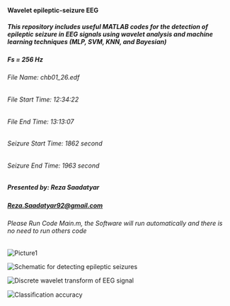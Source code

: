 **Wavelet epileptic-seizure EEG**

##### This repository includes useful MATLAB codes for the detection of epileptic seizure in EEG signals using wavelet analysis and machine learning techniques (MLP, SVM, KNN, and Bayesian)
#####  Fs = 256 Hz
###### File Name: chb01_26.edf                        
###### File Start Time: 12:34:22                       
###### File End Time: 13:13:07                         
###### Seizure Start Time: 1862 second              
###### Seizure End Time: 1963 second
##### Presented by: Reza Saadatyar                       
##### Reza.Saadatyar92@gmail.com 
######  Please Run Code Main.m, the Software will run automatically and there is no need to run others code

![Picture1](https://user-images.githubusercontent.com/96347878/160971863-92b192ef-0234-4959-b035-071372b77fbf.png)

![Schematic for detecting epileptic seizures](https://user-images.githubusercontent.com/96347878/160972670-d31e15bc-add1-435d-a1af-50d37eff39cb.JPG)

![Discrete wavelet transform of EEG signal](https://user-images.githubusercontent.com/96347878/160980486-df948da1-b249-412f-b0da-049eed0afc86.png)

![Classiﬁcation accuracy](https://user-images.githubusercontent.com/96347878/160982476-522c8d2c-0202-4de6-8d2a-cec690acf4af.PNG)
